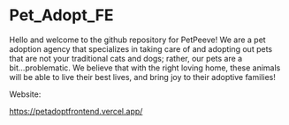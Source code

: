 # Pet_Adopt_FE

Hello and welcome to the github repository for PetPeeve! 
We are a pet adoption agency that specializes in taking care of and adopting out pets that are not your traditional cats and dogs; 
rather, our pets are a bit...problematic. 
We believe that with the right loving home, these animals will be able to live their best lives, and bring joy to their adoptive families!

Website:

https://petadoptfrontend.vercel.app/
